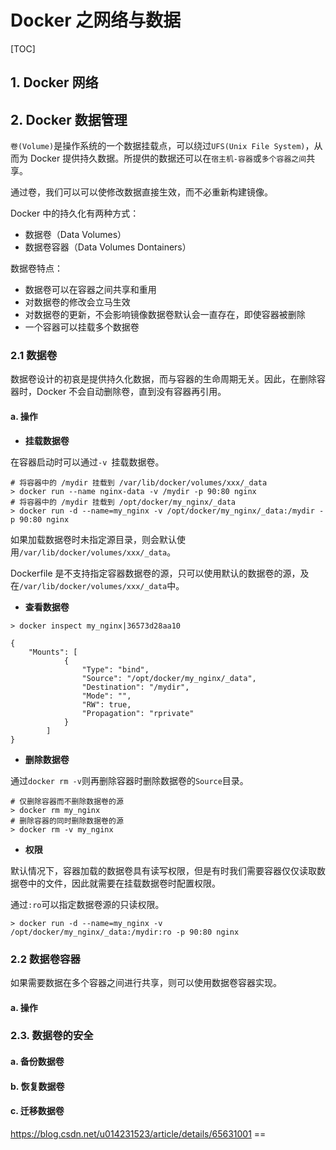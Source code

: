 # Docker 之网络与数据

[TOC]

## 1. Docker 网络



## 2. Docker 数据管理

`卷(Volume)`是操作系统的一个数据挂载点，可以绕过`UFS(Unix File System)`，从而为 Docker 提供持久数据。所提供的数据还可以在`宿主机-容器`或`多个容器之间`共享。

通过卷，我们可以可以使修改数据直接生效，而不必重新构建镜像。

Docker 中的持久化有两种方式：

- 数据卷（Data Volumes）
- 数据卷容器（Data Volumes Dontainers）

数据卷特点：

- 数据卷可以在容器之间共享和重用
- 对数据卷的修改会立马生效
- 对数据卷的更新，不会影响镜像数据卷默认会一直存在，即使容器被删除
- 一个容器可以挂载多个数据卷

### 2.1 数据卷

数据卷设计的初哀是提供持久化数据，而与容器的生命周期无关。因此，在删除容器时，Docker 不会自动删除卷，直到没有容器再引用。

#### a. 操作 

- **挂载数据卷**

在容器启动时可以通过`-v `挂载数据卷。

```shell
# 将容器中的 /mydir 挂载到 /var/lib/docker/volumes/xxx/_data
> docker run --name nginx-data -v /mydir -p 90:80 nginx
# 将容器中的 /mydir 挂载到 /opt/docker/my_nginx/_data
> docker run -d --name=my_nginx -v /opt/docker/my_nginx/_data:/mydir -p 90:80 nginx
```

如果加载数据卷时未指定源目录，则会默认使用`/var/lib/docker/volumes/xxx/_data`。

Dockerfile 是不支持指定容器数据卷的源，只可以使用默认的数据卷的源，及在`/var/lib/docker/volumes/xxx/_data`中。

- **查看数据卷**

```shell
> docker inspect my_nginx|36573d28aa10

{
    "Mounts": [
            {
                "Type": "bind",
                "Source": "/opt/docker/my_nginx/_data",
                "Destination": "/mydir",
                "Mode": "",
                "RW": true,
                "Propagation": "rprivate"
            }
        ]
}

```

- **删除数据卷**

通过`docker rm -v`则再删除容器时删除数据卷的`Source`目录。

```shell
# 仅删除容器而不删除数据卷的源
> docker rm my_nginx
# 删除容器的同时删除数据卷的源
> docker rm -v my_nginx
```

- **权限**

默认情况下，容器加载的数据卷具有读写权限，但是有时我们需要容器仅仅读取数据卷中的文件，因此就需要在挂载数据卷时配置权限。

通过`:ro`可以指定数据卷源的只读权限。

```shell
> docker run -d --name=my_nginx -v /opt/docker/my_nginx/_data:/mydir:ro -p 90:80 nginx
```

### 2.2 数据卷容器 

如果需要数据在多个容器之间进行共享，则可以使用数据卷容器实现。

#### a. 操作

### 2.3. 数据卷的安全

#### a. 备份数据卷

#### b. 恢复数据卷

#### c. 迁移数据卷





https://blog.csdn.net/u014231523/article/details/65631001 == 